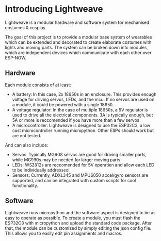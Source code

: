# Introducing Lightweave

Lightweave is a modular hardware and software system for mechanised costumes &amp; cosplay.

The goal of this project is to provide a modular base system of wearables which can be extended and decorated to create elaborate costumes with lights and moving parts. The system can be broken down into modules, which are independent devices which communicate with each other over ESP-NOW.

## Hardware

Each module consists of at least:

 - A battery: In this case, 2x 18650s in an enclosure. This provides enough voltage for driving servos, LEDs, and the mcu. If no servos are used on a module, it could be powered with a single 18650.
 - A voltage regulator: In the case of multiple 18650s, a 5V regulator is used to drive all the electrical components. 3A is typically enough, but 5A or more is reccomended if you have more than a few servos.
 - A microcontroller: Lightweave is designed to use the ESP32C3, a low cost microcontroller running micropython. Other ESPs should work but are not tested.

And can also include:

 - Servos: Typically MG90S servos are good for driving smaller parts, while MG990s may be needed for larger moving parts.
 - LEDs: WS2812s are reccomended for 5V operation and allow each LED to be individually addressed.
 - Sensors: Currently, ADXL345 and MPU6050 accel/gyro sensors are supported, and can be integrated with custom scripts for cool functionality.

## Software

Lightweave runs micropython and the software aspect is designed to be as easy to operate as possible. To create a module, you must flash the ESP32C3 with micropython and upload the standard code package. After that, the module can be customized by simply editing the json config file. This allows you to easily edit pin assignments and macros. 

